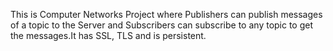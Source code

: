 This is Computer Networks Project where Publishers can publish messages of a topic to the Server and Subscribers can subscribe to any topic to get the messages.It has SSL, TLS and is persistent.
